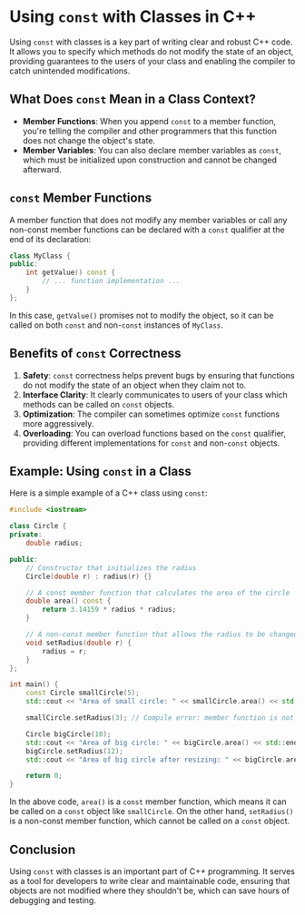 
# Using `const` with Classes in C++

Using `const` with classes is a key part of writing clear and robust C++ code. It allows you to specify which methods do not modify the state of an object, providing guarantees to the users of your class and enabling the compiler to catch unintended modifications.

## What Does `const` Mean in a Class Context?

- **Member Functions**: When you append `const` to a member function, you're telling the compiler and other programmers that this function does not change the object's state.
- **Member Variables**: You can also declare member variables as `const`, which must be initialized upon construction and cannot be changed afterward.

## `const` Member Functions

A member function that does not modify any member variables or call any non-const member functions can be declared with a `const` qualifier at the end of its declaration:

```cpp
class MyClass {
public:
    int getValue() const {
        // ... function implementation ...
    }
};
```

In this case, `getValue()` promises not to modify the object, so it can be called on both `const` and non-`const` instances of `MyClass`.

## Benefits of `const` Correctness

1. **Safety**: `const` correctness helps prevent bugs by ensuring that functions do not modify the state of an object when they claim not to.
2. **Interface Clarity**: It clearly communicates to users of your class which methods can be called on `const` objects.
3. **Optimization**: The compiler can sometimes optimize `const` functions more aggressively.
4. **Overloading**: You can overload functions based on the `const` qualifier, providing different implementations for `const` and non-`const` objects.

## Example: Using `const` in a Class

Here is a simple example of a C++ class using `const`:

```cpp
#include <iostream>

class Circle {
private:
    double radius;

public:
    // Constructor that initializes the radius
    Circle(double r) : radius(r) {}

    // A const member function that calculates the area of the circle
    double area() const {
        return 3.14159 * radius * radius;
    }

    // A non-const member function that allows the radius to be changed
    void setRadius(double r) {
        radius = r;
    }
};

int main() {
    const Circle smallCircle(5);
    std::cout << "Area of small circle: " << smallCircle.area() << std::endl;

    smallCircle.setRadius(3); // Compile error: member function is not marked const

    Circle bigCircle(10);
    std::cout << "Area of big circle: " << bigCircle.area() << std::endl;
    bigCircle.setRadius(12);
    std::cout << "Area of big circle after resizing: " << bigCircle.area() << std::endl;

    return 0;
}
```

In the above code, `area()` is a `const` member function, which means it can be called on a `const` object like `smallCircle`. On the other hand, `setRadius()` is a non-const member function, which cannot be called on a `const` object.

## Conclusion

Using `const` with classes is an important part of C++ programming. It serves as a tool for developers to write clear and maintainable code, ensuring that objects are not modified where they shouldn't be, which can save hours of debugging and testing.
